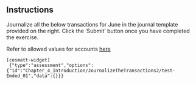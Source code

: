 ## Instructions

Journalize all the below transactions for June in the journal template provided on the right. Click the ‘Submit’ button once you have completed the exercise. 

Refer to allowed values for accounts [here](htt "Cash, &#013; Common Stock, Miscellaneous Expense, Supplies Expense, Accounts Payable, Fees Earned, Accounts Receivable, Salary Expense, Truck Expense, Cash Dividends")

```
[cosmatt-widget]
 {"type":"assessment","options":{"id":"Chapter_4_Introduction/JournalizeTheTransactions2/test-Emded_01","data":{}}} 
```
